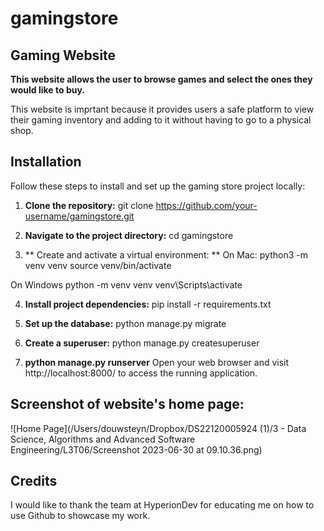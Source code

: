 # gamingstore
## Gaming Website

**This website allows the user to browse games and select the ones they would like to buy.**

This website is imprtant because it provides users a safe platform to view their gaming inventory and adding to it without having to go to a physical shop.

## Installation
Follow these steps to install and set up the gaming store project locally:

1. **Clone the repository:**
  git clone https://github.com/your-username/gamingstore.git

2. **Navigate to the project directory:**
  cd gamingstore

3. ** Create and activate a virtual environment: **
  On Mac:
  python3 -m venv venv
  source venv/bin/activate

  On Windows
  python -m venv venv
  venv\Scripts\activate

4. **Install project dependencies:**
  pip install -r requirements.txt

5. **Set up the database:**
   python manage.py migrate

6. **Create a superuser:**
   python manage.py createsuperuser

7. **python manage.py runserver**
   Open your web browser and visit http://localhost:8000/ to access the running application.
   
## Screenshot of website's home page:
![Home Page](/Users/douwsteyn/Dropbox/DS22120005924 (1)/3 - Data Science, Algorithms and Advanced Software Engineering/L3T06/Screenshot 2023-06-30 at 09.10.36.png)

## Credits
I would like to thank the team at HyperionDev for educating me on how to use Github to showcase my work.
